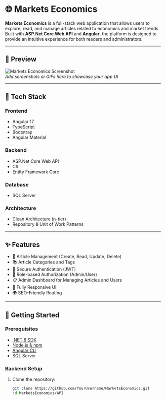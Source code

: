 # 🌐 Markets Economics

**Markets Economics** is a full-stack web application that allows users to explore, read, and manage articles related to economics and market trends. Built with **ASP.Net Core Web API** and **Angular**, the platform is designed to provide an intuitive experience for both readers and administrators.

---

## 📸 Preview

![Markets Economics Screenshot](link-to-your-screenshot)  
*Add screenshots or GIFs here to showcase your app UI*

---

## 🔧 Tech Stack

### Frontend
- Angular 17
- TypeScript
- Bootstrap
- Angular Material

### Backend
- ASP.Net Core Web API
- C#
- Entity Framework Core

### Database
- SQL Server

### Architecture
- Clean Architecture (n-tier)
- Repository & Unit of Work Patterns

---

## ✨ Features

- 📝 Article Management (Create, Read, Update, Delete)
- 📚 Article Categories and Tags
- 🔐 Secure Authentication (JWT)
- 👤 Role-based Authorization (Admin/User)
- 📋 Admin Dashboard for Managing Articles and Users
- 📱 Fully Responsive UI
- 🌍 SEO-Friendly Routing

---

## 🚀 Getting Started

### Prerequisites

- [.NET 8 SDK](https://dotnet.microsoft.com/)
- [Node.js & npm](https://nodejs.org/)
- [Angular CLI](https://angular.io/cli)
- SQL Server

### Backend Setup

1. Clone the repository:
   ```bash
   git clone https://github.com/YourUsername/MarketsEconomics.git
   cd MarketsEconomics/API
